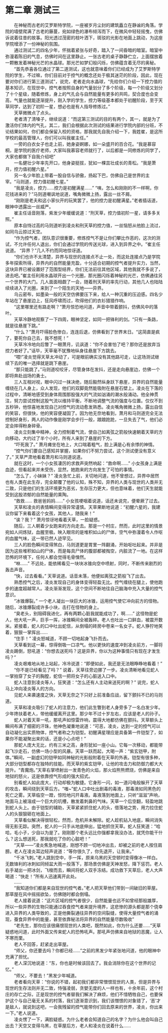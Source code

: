 # 第二章 测试三

&emsp;&emsp;在神秘而古老的艾罗斯特学院，一座被岁月尘封的建筑矗立在静谧的角落。学院的墙壁爬满了古老的藤蔓，宛如绿色的瀑布倾泻而下，在微风中轻轻摇曳，仿佛诉说着往昔的故事。阳光透过茂密的枝叶洒下，斑驳的光影在地面上跳动，为这座学院增添了一份神秘的氛围。  
&emsp;&emsp;通过测试二的四名少年，怀揣着紧张与好奇，踏入了一间昏暗的暗室。暗室中弥漫着陈旧的气息，仿佛时间在这里静止。一张古老的桌子静静伫立，上面摆放着一颗散发着神秘光芒的水晶球。那光芒如梦幻般闪烁，仿佛蕴含着无尽的奥秘。  
&emsp;&emsp;“首先恭喜各位通过了第二道测试，这也就意味着你们已经成为了艾罗斯特学院的学生，不过嘛，你们目前对于控气的概念还处于极其迷茫的阶段，因此，现在要对你们进行第三道测试”，说完，老者走向水晶球，“先给你们介绍一下控力值的基本知识，在现世中，控气者按照自身的气量划分了多个阶级，每一个阶级又划分了十个星级，随着修炼，身上的气孔会与自然能量有更多的共鸣，契合度也会变高，气量也就能逐渐提升，刚入学的学生，控力等级基本都处于初醒阶段，至于天草同学，达到了初阶一星，想必也是有人指导修炼过。”  
&emsp;&emsp;天草微微点了点头。  
&emsp;&emsp;老者清了清嗓子，继续说道：“而这第三测试的目的有两个，其一，就是为了激活你们体内的气孔，其二，我们会根据此次测试的结果进行学院内部的分班，不论结果如何，你们都会保留入校的资格，那我就先自我介绍一下，我姓崔，是这所学校的最高管理人，你们可以叫我崔主任。”  
&emsp;&emsp;一旁的白衣女子也走上前，她身姿婀娜，如一朵盛开的百合花。“我是慕容桐，是学院的医疗老师，大家叫我慕容老师就行了，以后都是一同修炼的同学了，大家也都做下自我介绍吧”  
&emsp;&emsp;一名健壮少年率先开口，他身姿挺拔，犹如一棵茁壮成长的青松。“我是萧月，控力值初醒六星。”  
&emsp;&emsp;另一名少年脸上带着一股自信与骄傲，扬起下巴，仿佛自己是世界的主宰。“马则道，控力值初醒七星。”  
&emsp;&emsp;“我是凌炎，控力……控力是初醒满星……”
“咦，怎么和刚刚的不一样啊，你花钱进来的？”马则道嘲讽地说道，嘴角微微上扬，露出一丝不屑。  
&emsp;&emsp;“刚刚是老夫和这小家伙开的玩笑罢了，他的控力是初醒满星。”老者插话道，眼神中透露出一丝威严。  
&emsp;&emsp;崔主任话音刚落，紫发少年缓缓说道：“刑天草，控力值初阶一星，请多多关照。”  
&emsp;&emsp;原本自恃过高的马则道听到凌炎和刑天草的控力值，一丝恼怒从他脸上流过，如同乌云掠过天空。  
&emsp;&emsp;“作为控气者，团队意识很重要，修炼控气不是让你们攀比作恶的，这次的测试，不允许任何人退出，你们会通过学院的传送光球，进入到异界之中。"崔主任说道。
“异界？”几人不约而同地惊讶道。  
&emsp;&emsp;“你们也许不太清楚，异界与现世的连接点不止一处，而这处连接点乃是学院多年探索所得，异界内的自然能量充盈，十分适合初期的控气者提升实力，当然，这块异界已被设置好了范围型结界，你们无法前往其他区域，其他我就不多说了，进去吧。”崔主任利用水晶球开出一个光圈，那光圈闪烁着神秘的光芒，仿佛通往另一个世界的大门。几人面面相觑了一会，随着刑天草的率先行动，其他几人也陆陆续续进入了光圈，来到了一个陌生的天地——异界。  
&emsp;&emsp;乌云密布，如墨染一般的天空仿佛要压下来，给人一种沉重的压迫感。四名少年站在了悬崖边上，狂风呼啸而过，吹得他们的衣衫猎猎作响。  
&emsp;&emsp;“这里哪里还有路走啊？”萧月惊恐地问道，声音中带着颤抖，仿佛风中的落叶。  
&emsp;&emsp;天草冷静地观察了一下四周，眼神坚定，如同一把锋利的剑。“只有一条路，就是往悬崖下跳。”  
&emsp;&emsp;“什么？”萧月吓得脸色惨白，连连后退，仿佛看到了世界末日。“这简直是疯了，要死你自己去，我不想死！”  
&emsp;&emsp;天草冷冷地向后瞥了一眼萧月，讥讽道：“你不会害怕了吧？那你还是放弃当控力者好了。”话毕，天草毫不犹豫地纵身往悬崖下方跳去。  
&emsp;&emsp;“喂!”凌炎觉得天草太冲动了，可是眼前确实没有其他路可走，让这场测试继续下去的唯一选择就是跳下悬崖。  
&emsp;&emsp;“那只能跳了。”马则道咬咬牙，尽管身体在发抖，还是走向悬崖边，仿佛一个即将奔赴战场的勇士。  
&emsp;&emsp;三人互相对视，眼中闪过一抹决绝，随后毅然纵身跃下悬崖，异界的自然能量缠绕在几人身上，众人发现，他们的双脚竟然能吸附在悬崖石壁上。凌炎在下落的过程中，清晰地感受到身体周围那股强大的气流如汹涌的潮水般涌动。他全神贯注，努力尝试控制这股气流以维持平衡，不断地调整气流的强度与位置。仅仅不到五秒钟，他惊喜地发现自己对控气的流动愈发熟悉。凌炎嘴角微微上扬，露出自信的笑容，但很快，他的笑容便凝固了。因为他无奈地看到，萧月和马则道完全无法控制好身形，两人的动作像是刚学会步行一般，踉踉跄跄，一旦失去了气，他们必定会摔得粉身碎骨。  
&emsp;&emsp;凌炎立刻集中精神，全力控制着气流，使自己如离弦之箭般快速朝着天草的方向移动，大约过了半个小时，所有人来到了悬崖的下方。  
&emsp;&emsp;“吓死我了。” 萧月瘫坐在地上，大口喘着粗气，脸上满是心有余悸的神情。  
&emsp;&emsp;“控气你们要自己感知并掌握，如果你们不努力尝试，这个测试便没有意义了。” 天草严肃地看着萧月和马则道说道。  
&emsp;&emsp;就在这时，一个小女孩凄厉的求救声突然响起：“救命啊……” 小女孩身上满是血迹，但看起来并未受伤，显然，她跑来的方向发生了可怕的事情。  
&emsp;&emsp;“怎么了，小妹妹？” 凌炎急忙上前，关切地问道，他不曾想过，异界中居然也有人类在此生存，完全颠覆了他的认知，殊不知，异界的人类与现世的人类并无二致，只是他们的生活环境更为恶劣，生存压力更大，但也意味着，他们天生就能受到这股浓郁的自然能量的熏陶。  
&emsp;&emsp;“救救…… 救爸爸妈妈……” 小女孩哽咽着说道，话还未说完，便晕厥了过去。  
&emsp;&emsp;天草和凌炎的表情瞬间变得异常谨慎。天草果断地说道：“初醒六星的，我建议你留下来看着这个女孩，其他人，随我来！”   
&emsp;&emsp;“诶？我？” 萧月惊讶地看着天草，一脸疑惑。  
&emsp;&emsp;随后，三人朝着少女跑来的方向走去。那是一个村庄，然而，此时这里的情景宛如人间炼狱，血腥至极。映入眼帘的是堆积如山的尸体，空气中弥漫着令人作呕的血腥气味，这一带已然人迹罕见。  
&emsp;&emsp;三人的脸色瞬间变得煞白，马则道更是胃里一阵翻涌，开始呕吐起来。并非是因为这些堆积如山的尸体，而是每具尸体的腹部都被掏空，内脏流了一地。在这样恐怖的环境下，任何人都会觉得毛骨悚然。  
&emsp;&emsp;“咻……” 不远处，能依稀看见一块块冰锥向空中喷射，同时，不断传来剧烈的轰击声音。  
&emsp;&emsp;“快，过去看看。” 天草说道。话音未落，他便如离弦之箭般飞了出去。  
&emsp;&emsp;熟悉控气之后，凌炎发现自己的身体变得轻盈无比。控气缠绕在腿上，使他跑步的速度超越常人。凌炎渐渐发现，这个空间不断地往自己脑海中充入大量的控气意识。  
&emsp;&emsp;“冰锥爆裂。” 一个老人凝出一块巨大的冰锥，运用控气使它冲向前方的怪物。随后，冰锥爆裂成许多小块，击打在怪物的身上。  
&emsp;&emsp;“臭老头，别阻碍我进化，再有两颗心脏我就能成功了，啊……” 这怪物是蛇人，他大吼一声，巨手一挥，冰锥瞬间全被轰碎。老人也吐出一口鲜血，被震开数米。紧接着，蛇人的口中吐出蛇信，从倒塌的砖房中卷来一名女子。蛇人狰狞地笑着，狠狠一掌挥出……  
&emsp;&emsp;“住手！” 凌炎怒喊道，不顾一切地起身飞扑而去。  
&emsp;&emsp;天草看到这一幕，惊得倒吸一口凉气。他以更快的速度冲到凌炎前方，一脚将凌炎踢倒，怒吼道：“你想去送死吗？这是异界，你以为这种事情只有现在才发生吗？”  
&emsp;&emsp;凌炎艰难地从地上站起，冷冷说道：“即便如此，我还是无法眼睁睁地看着！”  
&emsp;&emsp;“你不是已经看见了吗？” 说着，天草往旁边挪了一步。凌炎清晰地看见蛇人一掌拍穿了女子的胸膛，蛇信一把将女子的心脏送入口中。  
&emsp;&emsp;蛇人注意到凌炎等人，狂笑道：“怎么还有人主动来送死的啊？” 说完，蛇人马上冲向凌炎等人的方向。    
&emsp;&emsp;见蛇人来袭速度之快，天草无奈之下只好上前准备应战，留下颤抖不已的马则道。  
&emsp;&emsp;天草和凌炎吸引了蛇人的注意力，他们此生瞥到老人身旁多了一名白发少年。少年搀扶着老人，带他缓缓离开这里。那少年不过十岁左右，应该是老人的孙子。  
&emsp;&emsp;蛇人对着天草一吼，那吼声如惊雷炸响，震得大地都仿佛在颤抖。天草额头上瞬间布满了细密的汗珠，他神色凝重地说道：“可恶，凌炎，达到一定的控气可以自动凝化出实质物体，控气者称之为铠型。初醒满星理应是具备第一件铠型了，如果你不能凝聚出来的话，还是小心点吧！”  
&emsp;&emsp;那蛇人庞大无比，约有三米之高，身形犹如一座小山。它每一次移动，都能带起飞沙走石，仿佛一场小型的风暴。天草一跃而起，大喝一声：“紫玄铠甲，附体。”瞬间，一副虚幻的铠甲如同神秘的光影般附着在天草的外表。铠型有很多种，大部分铠型都存在独特的技能。而天草的紫玄铠甲，让他的攻击力和防御力都大大提升。“青魔炮。”天草右掌喷射出一发青色的火焰，那火焰熊熊燃烧，仿佛是来自地狱的怒火，这是依靠控气形成的强大招式。  
&emsp;&emsp;别看蛇人如此庞大，行动却极为敏捷。它身形一闪，如一道闪电般躲开了天草的攻击，瞬间绕到天草后方。“嗤~”蛇人口中吐出剧毒的毒液，那毒液如同黑色的死亡之雾。天草临空一蹬，惊险地闪开毒液。毒液落到地面上，只听“滋滋”声响，地面马上被溶成一个巨大的坑槽，散发着刺鼻的气味。天草一个后空翻，轻盈地跳到蛇人头上。由于铠型的辅助，天草紧紧抓住蛇人的头，借落地之势，用力拉住蛇人的头狠狠砸在地面上。  
&emsp;&emsp;天草看似解决得很轻松，然而，危机并未解除。蛇人趁机钻入地底，瞬间消失得无影无踪。突然，蛇人的一只手从地底伸出，猛地抓住天草。蛇人狂笑道：“哈哈，毛小子，少自以为是了。刚刚那个老头远比你强都拿我没办法，就凭你能干什么？这么想送死，那我就吃了你的心脏吧！”  
&emsp;&emsp;“天草——”凌炎焦急地喊道，刚想不顾一切地冲出去，却被之前的老人按住肩膀。老人在凌炎耳边轻声说道：“等你很久了，你先退开，让我来。”  
&emsp;&emsp;“千冰飞刺。”老人跳到空中，手一挥，原来乌黑的天空顿时变得像冰一样白。无数锋利的冰刺如同倾盆大雨一般落下，那场景仿佛是天神发怒，降下惩罚。老人右手凝出一把冰剑，飞梭而去，瞬间将蛇人双手冻结。成功救下天草后，老人大声喝道：“快走！”所有人迅速离开此处。  
&emsp;&emsp;……  
&emsp;&emsp;“我知道你们都是来自现世的控气者。”老人把天草他们带到一间破旧的草屋。那草屋在风中摇摇欲坠，仿佛随时都会倒塌。  
&emsp;&emsp;老人接着说道：“这片区域的控气者很少，自然能量也远不如曾经那般雄厚，所以一些异界的生物只能通过吞食控气者来提升境界，这悲惨的源头都是那个侥幸进入异界的人类导致的，正是他撕裂通往异界的空间裂缝，使得大量控气者的涌现，蚕食异界中的能量，甚至依靠秘法将异界的自然能量尽数吸收”  
&emsp;&emsp;“老先生，那你应该很痛恨现世的人类吧，既然如此，你为什么还要……”天草疑惑地问道，此时外面又传来蛇人的恐怖吼声。那吼声仿佛来自地狱的恶魔，让人不寒而栗。  
&emsp;&emsp;老人不回答，赶紧走出草屋。  
&emsp;&emsp;“师父，你还要去吗？你都已经……”之前的黑发少年紧张地问道，他的眼神中充满了担忧。  
&emsp;&emsp;老人深沉地说道：“东，你也是时候该回去了。我会消除你在这个世界的记忆。”  
&emsp;&emsp;“师父，不要去！”黑发少年喊道。  
&emsp;&emsp;老者看向天草：“你说的不错，起初我们都非常憎恨现世的人类，但是异界与现世的生存法则并无二致，恃强凌弱，贪婪无度的人一样也有，十余年前，这个村庄的存亡之际，正是现世的控气者替我们解决了麻烦，他们不惜牺牲自己，也要保护这个与自己毫无关系的村落，我们逐渐意识到，我们该憎恨的对象错了，‘恶’才是敌人，就说到这吧，一会我残留的控气能带你们回去原来的世界，凌炎，你出来一下。”老人说道。  
&emsp;&emsp;凌炎愣了一下，满脸疑惑。为什么老者会知道自己的名字？为什么他会叫自己出去？天空又变得乌黑，在草屋后方，老人和凌炎在说着什么……